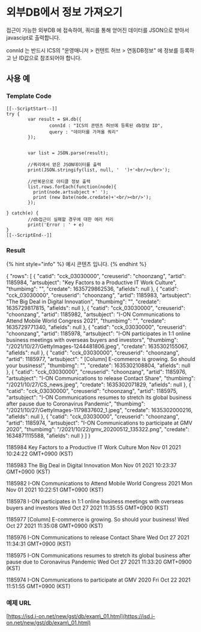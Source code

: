 # 외부DB에서 정보 가져오기

접근이 가능한 외부DB 에 접속하여, 쿼리를 통해 얻어진 데이터를 JSON으로 받아서 javascipt로 출력합니다.&#x20;

connId 는 반드시 ICS의 "운영매니저 > 컨텐트 허브 > 연동DB정보" 에 정보를 등록하고 난 ID값으로 참조되어야 합니다.

## 사용 예&#x20;

### Template Code

```
[[--ScriptStart--]]
try {
        var result = $H.db({
                connId : "ICS의 콘텐츠 허브에 등록된 db정보 ID",
                query : "데이터를 가져올 쿼리"
        });
        

        var list = JSON.parse(result);
        
        //쿼리에서 얻은 JSON데이터를 출력
        print(JSON.stringify(list, null, '  ')+'<br/></br>');        
        
        //반복문으로 아티클 정보 출력               
        list.rows.forEach(function(node){
          print(node.artsubject +' ');
          print (new Date(node.credate)+'<br/><br/>');
        });

} catch(e) {
        //db접근이 실패할 경우에 대한 에러 처리 
        print('Error : ' + e)
}
[[--ScriptEnd--]]
```

### &#x20;Result

{% hint style="info" %}
예시 콘텐츠 입니다.
{% endhint %}

{ "rows": \[ { "catid": "cck\_03030000", "creuserid": "choonzang", "artid": 1185984, "artsubject": "Key Factors to a Productive IT Work Culture", "thumbimg": "", "credate": 1635729862536, "afields": null }, { "catid": "cck\_03030000", "creuserid": "choonzang", "artid": 1185983, "artsubject": "The Big Deal in Digital Innovation", "thumbimg": "", "credate": 1635729817815, "afields": null }, { "catid": "cck\_03030000", "creuserid": "choonzang", "artid": 1185982, "artsubject": "I-ON Communications to Attend Mobile World Congress 2021", "thumbimg": "", "credate": 1635729771340, "afields": null }, { "catid": "cck\_03030000", "creuserid": "choonzang", "artid": 1185978, "artsubject": "I-ON participates in 1:1 online business meetings with overseas buyers and investors", "thumbimg": "/2021/10/27/GettyImages-1244481806.jpeg", "credate": 1635302155067, "afields": null }, { "catid": "cck\_03030000", "creuserid": "choonzang", "artid": 1185977, "artsubject": " \[Column] E-commerce is growing. So should your business!", "thumbimg": "", "credate": 1635302108804, "afields": null }, { "catid": "cck\_03030000", "creuserid": "choonzang", "artid": 1185976, "artsubject": "I-ON Communications to release Contact Share", "thumbimg": "/2021/10/27/CS\_news.jpeg", "credate": 1635302071829, "afields": null }, { "catid": "cck\_03030000", "creuserid": "choonzang", "artid": 1185975, "artsubject": "I-ON Communications resumes to stretch its global business after pause due to Coronavirus Pandemic", "thumbimg": "/2021/10/27/GettyImages-1179837602\_1.jpeg", "credate": 1635302000216, "afields": null }, { "catid": "cck\_03030000", "creuserid": "choonzang", "artid": 1185974, "artsubject": "I-ON Communications to participate at GMV 2020", "thumbimg": "/2021/10/22/gmv\_20200512\_135322.png", "credate": 1634871115588, "afields": null } ] }



1185984 Key Factors to a Productive IT Work Culture Mon Nov 01 2021 10:24:22 GMT+0900 (KST)

1185983 The Big Deal in Digital Innovation Mon Nov 01 2021 10:23:37 GMT+0900 (KST)

1185982 I-ON Communications to Attend Mobile World Congress 2021 Mon Nov 01 2021 10:22:51 GMT+0900 (KST)

1185978 I-ON participates in 1:1 online business meetings with overseas buyers and investors Wed Oct 27 2021 11:35:55 GMT+0900 (KST)

1185977 \[Column] E-commerce is growing. So should your business! Wed Oct 27 2021 11:35:08 GMT+0900 (KST)

1185976 I-ON Communications to release Contact Share Wed Oct 27 2021 11:34:31 GMT+0900 (KST)

1185975 I-ON Communications resumes to stretch its global business after pause due to Coronavirus Pandemic Wed Oct 27 2021 11:33:20 GMT+0900 (KST)

1185974 I-ON Communications to participate at GMV 2020 Fri Oct 22 2021 11:51:55 GMT+0900 (KST)

### &#x20;예제 URL

[https://isd.i-on.net/new/gst/db/exam\_01.html](https://isd.i-on.net/new/gst/db/exam\_01.html)
